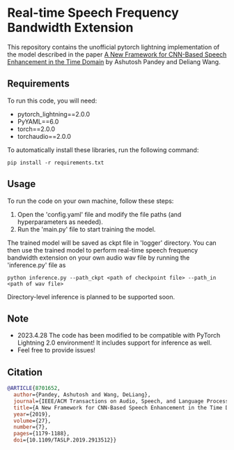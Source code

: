 # Real-time Speech Frequency Bandwidth Extension

This repository contains the unofficial pytorch lightning implementation of the model described in the paper [A New Framework for CNN-Based Speech Enhancement in the Time Domain](https://ieeexplore.ieee.org/stamp/stamp.jsp?tp=&arnumber=8701652) by Ashutosh Pandey and Deliang Wang. 

## Requirements
 
To run this code, you will need:

- pytorch_lightning==2.0.0
- PyYAML==6.0
- torch==2.0.0
- torchaudio==2.0.0

To automatically install these libraries, run the following command:

```pip install -r requirements.txt```

## Usage

To run the code on your own machine, follow these steps:

1. Open the 'config.yaml' file and modify the file paths (and hyperparameters as needed).
2. Run the 'main.py' file to start training the model.

The trained model will be saved as ckpt file in 'logger' directory. You can then use the trained model to perform real-time speech frequency bandwidth extension on your own audio wav file by running the 'inference.py' file as

```python inference.py --path_ckpt <path of checkpoint file> --path_in <path of wav file>```

Directory-level inference is planned to be supported soon.

## Note
- 2023.4.28 The code has been modified to be compatible with PyTorch Lightning 2.0 environment! It includes support for inference as well.
- Feel free to provide issues!

## Citation

```bibtex
@ARTICLE{8701652,
  author={Pandey, Ashutosh and Wang, DeLiang},
  journal={IEEE/ACM Transactions on Audio, Speech, and Language Processing}, 
  title={A New Framework for CNN-Based Speech Enhancement in the Time Domain}, 
  year={2019},
  volume={27},
  number={7},
  pages={1179-1188},
  doi={10.1109/TASLP.2019.2913512}}
```
